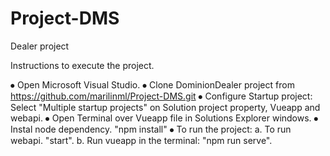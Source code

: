 # Project-DMS
Dealer project

Instructions to execute the project.

⦁	Open Microsoft Visual Studio.
⦁	Clone DominionDealer project from https://github.com/marilinml/Project-DMS.git
⦁	Configure Startup project: Select "Multiple startup projects" on Solution project property, Vueapp and webapi.
⦁	Open Terminal over Vueapp file in Solutions Explorer windows.
⦁	Instal node dependency. "npm install"
⦁	To run the project:
a.	To run webapi. "start".
b.	Run vueapp in the terminal: "npm run serve".

